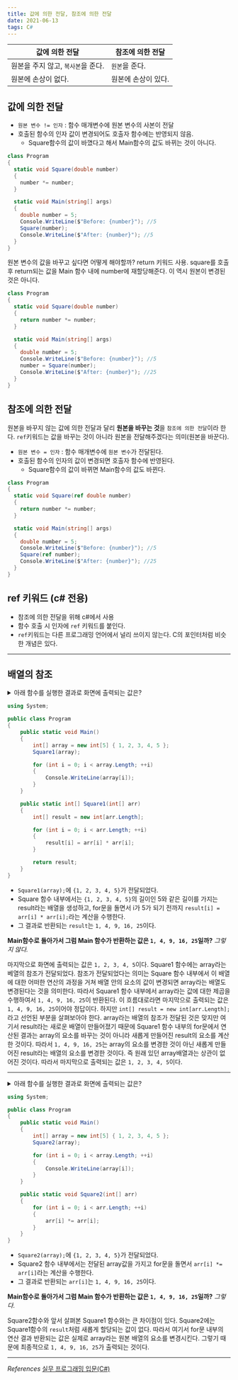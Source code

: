 ```yaml
---
title: 값에 의한 전달, 참조에 의한 전달
date: 2021-06-13
tags: C#
---
```


| 값에 의한 전달                     | 참조에 의한 전달    |
| ---------------------------------- | ------------------- |
| 원본을 주지 않고, `복사본`을 준다. | `원본`을 준다.      |
| 원본에 손상이 없다.                | 원본에 손상이 있다. |

## 값에 의한 전달

- `원본 변수 != 인자` : 함수 매개변수에 원본 변수의 사본이 전달
- 호출된 함수의 인자 값이 변경되어도 호출자 함수에는 반영되지 않음.
  - Square함수의 값이 바꼈다고 해서 Main함수의 값도 바뀌는 것이 아니다.

```c#
class Program
{
  static void Square(double number)
  {
    number *= number;
  }

  static void Main(string[] args)
  {
    double number = 5;
    Console.WriteLine($"Before: {number}"); //5
    Square(number);
    Console.WriteLine($"After: {number}"); //5
  }
}
```

원본 변수의 값을 바꾸고 싶다면 어떻게 해야할까? return 키워드 사용. square를 호출 후 return되는 값을 Main 함수 내에 number에 재할당해준다. 이 역시 원본이 변경된 것은 아니다.

```c#
class Program
{
  static void Square(double number)
  {
    return number *= number;
  }

  static void Main(string[] args)
  {
    double number = 5;
    Console.WriteLine($"Before: {number}"); //5
    number = Square(number);
    Console.WriteLine($"After: {number}"); //25
  }
}
```

## 참조에 의한 전달

원본을 바꾸지 않는 값에 의한 전달과 달리 **원본을 바꾸는 것**을 `참조에 의한 전달`이라 한다. `ref`키워드는 값을 바꾸는 것이 아니라 원본을 전달해주겠다는 의미(원본을 바꾼다).

- `원본 변수 = 인자` : 함수 매개변수에 `원본 변수`가 전달된다.
- 호출된 함수의 인자의 값이 변경되면 호출자 함수에 반영된다.
  - Square함수의 값이 바뀌면 Main함수의 값도 바뀐다.

```c#
class Program
{
  static void Square(ref double number)
  {
    return number *= number;
  }

  static void Main(string[] args)
  {
    double number = 5;
    Console.WriteLine($"Before: {number}"); //5
    Square(ref number);
    Console.WriteLine($"After: {number}"); //25
  }
}
```

## ref 키워드 (c# 전용)

- 참조에 의한 전달을 위해 c#에서 사용
- 함수 호출 시 인자에 `ref` 키워드를 붙인다.
- `ref`키워드는 다른 프로그래밍 언어에서 널리 쓰이지 않는다. C의 포인터처럼 비슷한 개념은 있다.

---

## 배열의 참조

<details>
<summary>아래 함수를 실행한 결과로 화면에 출력되는 값은?</summary>
<div markdown="1">

1, 2, 3, 4, 5

</div>
</details>

```c#
using System;

public class Program
{
    public static void Main()
    {
        int[] array = new int[5] { 1, 2, 3, 4, 5 };
        Square1(array);

        for (int i = 0; i < array.Length; ++i)
        {
            Console.WriteLine(array[i]);
        }
    }

    public static int[] Square1(int[] arr)
    {
        int[] result = new int[arr.Length];

        for (int i = 0; i < arr.Length; ++i)
        {
            result[i] = arr[i] * arr[i];
        }

        return result;
    }
}
```

- `Square1(array);`에 `{1, 2, 3, 4, 5}`가 전달되었다.
- Square 함수 내부에서는 `{1, 2, 3, 4, 5}`의 길이인 5와 같은 길이를 가지는 result라는 배열을 생성하고, for문을 돌면서 i가 5가 되기 전까지 `result[i] = arr[i] * arr[i];`라는 계산을 수행한다.
- 그 결과로 반환되는 `result`는 `1, 4, 9, 16, 25`이다.

**Main함수로 돌아가서 그럼 Main 함수가 반환하는 값은 `1, 4, 9, 16, 25`일까?** _그렇지 않다._

마지막으로 화면에 출력되는 값은 `1, 2, 3, 4, 5`이다.
Square1 함수에는 array라는 베열의 참조가 전달되었다. 참조가 전달되었다는 의미는 Square 함수 내부에서 이 배열에 대한 어떠한 연산의 과정을 거쳐 배열 안의 요소의 값이 변경되면 array라는 배열도 변경된다는 것을 의미한다. 따라서 Square1 함수 내부에서 array라는 값에 대한 제곱을 수행하여서 `1, 4, 9, 16, 25`이 반환된다. 이 흐름대로라면 마지막으로 출력되는 값은 `1, 4, 9, 16, 25`이어야 정답이다. 하지만 `int[] result = new int[arr.Length];`라고 선언된 부분을 살펴보아야 한다. array라는 배열의 참조가 전달된 것은 맞지만 여기서 result라는 새로운 배열이 만들어졌기 때문에 Square1 함수 내부의 for문에서 연산된 결과는 array의 요소를 바꾸는 것이 아니라 새롭게 만들어진 result의 요소를 계산한 것이다. 따라서 `1, 4, 9, 16, 25`는 array의 요소를 변경한 것이 아닌 새롭게 만들어진 result라는 배열의 요소를 변경한 것이다. 즉 원래 있던 array배열과는 상관이 없어진 것이다. 따라서 마지막으로 출력되는 값은 `1, 2, 3, 4, 5`이다.

---

<details>
<summary>아래 함수를 실행한 결과로 화면에 출력되는 값은?</summary>
<div markdown="1">

1, 4, 9, 16, 25

</div>
</details>

```c#
using System;

public class Program
{
    public static void Main()
    {
        int[] array = new int[5] { 1, 2, 3, 4, 5 };
        Square2(array);

        for (int i = 0; i < array.Length; ++i)
        {
            Console.WriteLine(array[i]);
        }
    }

    public static void Square2(int[] arr)
    {
        for (int i = 0; i < arr.Length; ++i)
        {
            arr[i] *= arr[i];
        }
    }
}
```

- `Square2(array);`에 `{1, 2, 3, 4, 5}`가 전달되었다.
- Square2 함수 내부에서는 전달된 array값을 가지고 for문을 돌면서 `arr[i] *= arr[i]`라는 계산을 수행한다.
- 그 결과로 반환되는 `arr[i]`는 `1, 4, 9, 16, 25`이다.

**Main함수로 돌아가서 그럼 Main 함수가 반환하는 값은 `1, 4, 9, 16, 25`일까?** _그렇다._

Square2함수와 앞서 살펴본 Square1 함수와는 큰 차이점이 있다. Square2에는 Square1함수의 `result`처럼 새롭게 할당되는 값이 없다. 따라서 여기서 for문 내부의 연산 결과 반환되는 값은 실제로 array라는 원본 배열의 요소를 변경시킨다. 그렇기 때문에 최종적으로 `1, 4, 9, 16, 25`가 출력되는 것이다.

---

_References_
[실무 프로그래밍 입문(C#)](https://www.udemy.com/share/101tfkAEYTcVxXTXQJ/)
